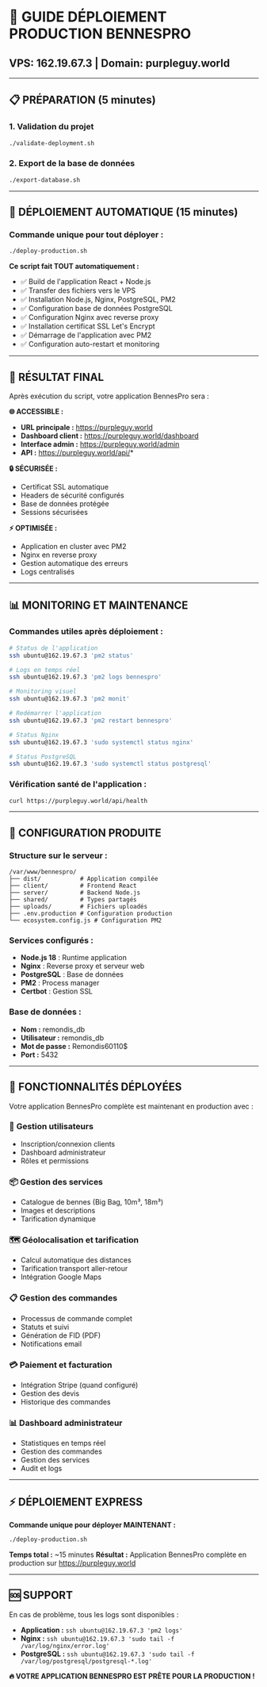 # 🚀 GUIDE DÉPLOIEMENT PRODUCTION BENNESPRO

## VPS: 162.19.67.3 | Domain: purpleguy.world

---

## 📋 PRÉPARATION (5 minutes)

### 1. Validation du projet
```bash
./validate-deployment.sh
```

### 2. Export de la base de données
```bash
./export-database.sh
```

---

## 🚀 DÉPLOIEMENT AUTOMATIQUE (15 minutes)

### Commande unique pour tout déployer :
```bash
./deploy-production.sh
```

**Ce script fait TOUT automatiquement :**
- ✅ Build de l'application React + Node.js
- ✅ Transfer des fichiers vers le VPS
- ✅ Installation Node.js, Nginx, PostgreSQL, PM2
- ✅ Configuration base de données PostgreSQL
- ✅ Configuration Nginx avec reverse proxy
- ✅ Installation certificat SSL Let's Encrypt
- ✅ Démarrage de l'application avec PM2
- ✅ Configuration auto-restart et monitoring

---

## 🎯 RÉSULTAT FINAL

Après exécution du script, votre application BennesPro sera :

**🌐 ACCESSIBLE :**
- **URL principale :** https://purpleguy.world
- **Dashboard client :** https://purpleguy.world/dashboard
- **Interface admin :** https://purpleguy.world/admin
- **API :** https://purpleguy.world/api/*

**🔒 SÉCURISÉE :**
- Certificat SSL automatique
- Headers de sécurité configurés
- Base de données protégée
- Sessions sécurisées

**⚡ OPTIMISÉE :**
- Application en cluster avec PM2
- Nginx en reverse proxy
- Gestion automatique des erreurs
- Logs centralisés

---

## 📊 MONITORING ET MAINTENANCE

### Commandes utiles après déploiement :

```bash
# Status de l'application
ssh ubuntu@162.19.67.3 'pm2 status'

# Logs en temps réel
ssh ubuntu@162.19.67.3 'pm2 logs bennespro'

# Monitoring visuel
ssh ubuntu@162.19.67.3 'pm2 monit'

# Redémarrer l'application
ssh ubuntu@162.19.67.3 'pm2 restart bennespro'

# Status Nginx
ssh ubuntu@162.19.67.3 'sudo systemctl status nginx'

# Status PostgreSQL
ssh ubuntu@162.19.67.3 'sudo systemctl status postgresql'
```

### Vérification santé de l'application :
```bash
curl https://purpleguy.world/api/health
```

---

## 🔧 CONFIGURATION PRODUITE

### Structure sur le serveur :
```
/var/www/bennespro/
├── dist/           # Application compilée
├── client/         # Frontend React
├── server/         # Backend Node.js
├── shared/         # Types partagés
├── uploads/        # Fichiers uploadés
├── .env.production # Configuration production
└── ecosystem.config.js # Configuration PM2
```

### Services configurés :
- **Node.js 18** : Runtime application
- **Nginx** : Reverse proxy et serveur web
- **PostgreSQL** : Base de données
- **PM2** : Process manager
- **Certbot** : Gestion SSL

### Base de données :
- **Nom :** remondis_db
- **Utilisateur :** remondis_db
- **Mot de passe :** Remondis60110$
- **Port :** 5432

---

## 🎉 FONCTIONNALITÉS DÉPLOYÉES

Votre application BennesPro complète est maintenant en production avec :

### 👥 **Gestion utilisateurs**
- Inscription/connexion clients
- Dashboard administrateur
- Rôles et permissions

### 📦 **Gestion des services**
- Catalogue de bennes (Big Bag, 10m³, 18m³)
- Images et descriptions
- Tarification dynamique

### 🗺️ **Géolocalisation et tarification**
- Calcul automatique des distances
- Tarification transport aller-retour
- Intégration Google Maps

### 📋 **Gestion des commandes**
- Processus de commande complet
- Statuts et suivi
- Génération de FID (PDF)
- Notifications email

### 💳 **Paiement et facturation**
- Intégration Stripe (quand configuré)
- Gestion des devis
- Historique des commandes

### 📊 **Dashboard administrateur**
- Statistiques en temps réel
- Gestion des commandes
- Gestion des services
- Audit et logs

---

## ⚡ DÉPLOIEMENT EXPRESS

**Commande unique pour déployer MAINTENANT :**

```bash
./deploy-production.sh
```

**Temps total :** ~15 minutes
**Résultat :** Application BennesPro complète en production sur https://purpleguy.world

---

## 🆘 SUPPORT

En cas de problème, tous les logs sont disponibles :
- **Application :** `ssh ubuntu@162.19.67.3 'pm2 logs'`
- **Nginx :** `ssh ubuntu@162.19.67.3 'sudo tail -f /var/log/nginx/error.log'`
- **PostgreSQL :** `ssh ubuntu@162.19.67.3 'sudo tail -f /var/log/postgresql/postgresql-*.log'`

**🔥 VOTRE APPLICATION BENNESPRO EST PRÊTE POUR LA PRODUCTION !**